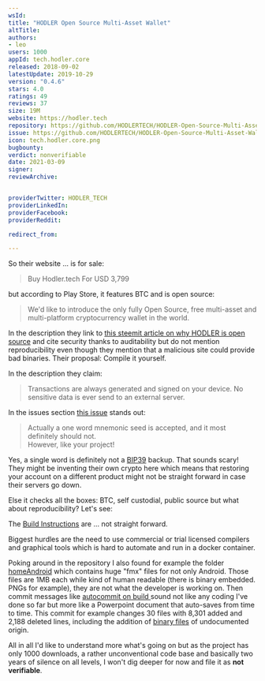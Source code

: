 ```yaml
---
wsId: 
title: "HODLER Open Source Multi-Asset Wallet"
altTitle: 
authors:
- leo
users: 1000
appId: tech.hodler.core
released: 2018-09-02
latestUpdate: 2019-10-29
version: "0.4.6"
stars: 4.0
ratings: 49
reviews: 37
size: 19M
website: https://hodler.tech
repository: https://github.com/HODLERTECH/HODLER-Open-Source-Multi-Asset-Wallet
issue: https://github.com/HODLERTECH/HODLER-Open-Source-Multi-Asset-Wallet/issues/165
icon: tech.hodler.core.png
bugbounty: 
verdict: nonverifiable
date: 2021-03-09
signer: 
reviewArchive:


providerTwitter: HODLER_TECH
providerLinkedIn: 
providerFacebook: 
providerReddit: 

redirect_from:

---
```



So their website ... is for sale:

> Buy Hodler.tech For USD 3,799

but according to Play Store, it features BTC and is open source:

> We'd like to introduce the only fully Open Source, free multi-asset and
  multi-platform cryptocurrency wallet in the world.

In the description they link to
[this steemit article on why HODLER is open source](https://steemit.com/source/@hodler.tech/hodler-the-only-multiwallet-that-s-open-source-and-why-it-matters)
and cite security thanks to auditability but do not mention reproducibility even
though they mention that a malicious site could provide bad binaries. Their
proposal: Compile it yourself.

In the description they claim:

> Transactions are always generated and signed on your device. No sensitive data
  is ever send to an external server.

In the issues section
[this issue](https://github.com/HODLERTECH/HODLER-Open-Source-Multi-Asset-Wallet/issues/151)
stands out:

> Actually a one word mnemonic seed is accepted, and it most definitely should
  not.<br>
  However, like your project!

Yes, a single word is definitely not a
[BIP39](https://github.com/bitcoin/bips/blob/master/bip-0039.mediawiki?rgh-link-date=2019-03-20T12%3A20%3A40Z)
backup. That sounds scary! They might be inventing their own crypto here which
means that restoring your account on a different product might not be straight
forward in case their servers go down.

Else it checks all the boxes: BTC, self custodial, public source but what about
reproducibility? Let's see:

The [Build Instructions](https://github.com/HODLERTECH/HODLER-Open-Source-Multi-Asset-Wallet#compilation)
are ... not straight forward.

Biggest hurdles are the need to use commercial or trial licensed compilers and
graphical tools which is hard to automate and run in a docker container.

Poking around in the repository I also found for example the folder
[homeAndroid](https://github.com/HODLERTECH/HODLER-Open-Source-Multi-Asset-Wallet/tree/master/HODLER_Multiplatform_Win_And_iOS_Linux/homeAndroid)
which contains huge "fmx" files for not only Android. Those files are 1MB
each while kind of human readable (there is binary embedded. PNGs for example),
they are not what the developer is working on. Then commit messages like
[autocommit on build ](https://github.com/HODLERTECH/HODLER-Open-Source-Multi-Asset-Wallet/commit/503fad1ff1fdb8ac1b4ac4392bb929c5fa497e1c)
sound not like any coding I've done so far but more like a Powerpoint document
that auto-saves from time to time. This commit for example changes 30 files with
8,301 added and 2,188 deleted lines, including the addition of [binary files](https://github.com/HODLERTECH/HODLER-Open-Source-Multi-Asset-Wallet/commit/503fad1ff1fdb8ac1b4ac4392bb929c5fa497e1c#diff-94cd8edf8970320bd520c5d8be2356cb5835250ea255a1ed327fd60802d6f58a) of undocumented origin.

All in all I'd like to understand more what's going on but as the project has
only 1000 downloads, a rather unconventional code base and basically two years
of silence on all levels, I won't dig deeper for now and file it as
**not verifiable**.
